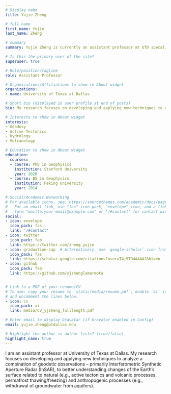 ```yaml
---
# Display name
title: Yujie Zheng

# full name
first_name: Yujie
last_name: Zheng

# summary
summary: Yujie Zheng is currently an assistant professor at UTD specalizing in developing and applying Interferometric Synthetic Aperture Radar (InSAR) techniques to understand underlying processes of the Earth's surface changes.

# Is this the primary user of the site?
superuser: true

# Role/position/tagline
role: Assistant Professor

# Organizations/Affiliations to show in About widget
organizations:
- name: University of Texas at Dallas

# Short bio (displayed in user profile at end of posts)
bio: My research focuses on developing and applying new techniques to analyze a combination of geodetic observations to better understanding changes of the Earth’s surface related to natural and anthropogenic processes. 

# Interests to show in About widget
interests:
- Geodesy
- Active Tectonics
- Hydrology
- Volcanology

# Education to show in About widget
education:
  courses:
  - course: PhD in Geophysics
    institution: Stanford University
    year: 2020
  - course: BS in Geophysics
    institution: Peking University
    year: 2014

# Social/Academic Networking
# For available icons, see: https://sourcethemes.com/academic/docs/page-builder/#icons
#   For an email link, use "fas" icon pack, "envelope" icon, and a link in the
#   form "mailto:your-email@example.com" or "/#contact" for contact widget.
social:
- icon: envelope
  icon_pack: fas
  link: '/#contact'
- icon: twitter
  icon_pack: fab
  link: https://twitter.com/zheng_yujie
- icon: graduation-cap  # Alternatively, use `google-scholar` icon from `ai` icon pack
  icon_pack: fas
  link: https://scholar.google.com/citations?user=T4j9T94AAAAJ&hl=en
- icon: github
  icon_pack: fab
  link: https://github.com/yjzhenglamarmota


# Link to a PDF of your resume/CV.
# To use: copy your resume to `static/media/resume.pdf`, enable `ai` icons in `params.toml`, 
# and uncomment the lines below.
- icon: cv
  icon_pack: ai
  link: media/CV_yjzheng_fulllength.pdf

# Enter email to display Gravatar (if Gravatar enabled in Config)
email: yujie.zheng@utdallas.edu

# Highlight the author in author lists? (true/false)
highlight_name: true
---
```


I am an assistant professor at University of Texas at Dallas. My research focuses on developing and applying new techniques to analyze a combination of geodetic observations – primarily Interferometric Synthetic Aperture Radar (InSAR), to better understanding changes of the Earth’s surface related to natural (e.g., active tectonics and volcanic processes, permafrost thawing/freezing) and anthropogenic processes (e.g., withdrawal of groundwater from aquifers). 